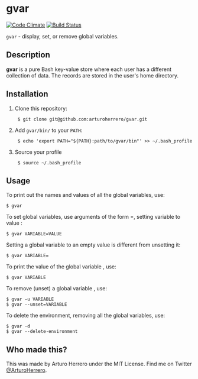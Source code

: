# gvar

[![Code Climate](https://codeclimate.com/github/arturoherrero/gvar/badges/gpa.svg)](https://codeclimate.com/github/arturoherrero/gvar)
[![Build Status](https://travis-ci.org/arturoherrero/gvar.svg?branch=master)](https://travis-ci.org/arturoherrero/gvar)

`gvar` - display, set, or remove global variables.


## Description

**gvar** is a pure Bash key-value store where each user has a different collection
of data. The records are stored in the user's home directory.


## Installation

1. Clone this repository:

        $ git clone git@github.com:arturoherrero/gvar.git

2. Add `gvar/bin/` to your `PATH`:

        $ echo 'export PATH="${PATH}:path/to/gvar/bin"' >> ~/.bash_profile

3. Source your profile

        $ source ~/.bash_profile


## Usage

To print out the names and values of all the global variables, use:

    $ gvar

To set global variables, use arguments of the form <VARIABLE>=<VALUE>,
setting variable <VARIABLE> to value <VALUE>:

    $ gvar VARIABLE=VALUE

Setting a global variable to an empty value is different from unsetting it:

    $ gvar VARIABLE=

To print the value of the global variable <VARIABLE>, use:

    $ gvar VARIABLE

To remove (unset) a global variable <VARIABLE>, use:

    $ gvar -u VARIABLE
    $ gvar --unset=VARIABLE

To delete the environment, removing all the global variables, use:

    $ gvar -d
    $ gvar --delete-environment


## Who made this?

This was made by Arturo Herrero under the MIT License. Find me on Twitter
[@ArturoHerrero][1].


[1]: https://twitter.com/ArturoHerrero
